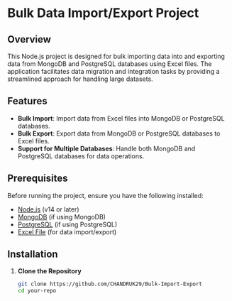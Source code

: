 # Bulk Data Import/Export Project

## Overview

This Node.js project is designed for bulk importing data into and exporting data from MongoDB and PostgreSQL databases using Excel files. The application facilitates data migration and integration tasks by providing a streamlined approach for handling large datasets.

## Features

- **Bulk Import**: Import data from Excel files into MongoDB or PostgreSQL databases.
- **Bulk Export**: Export data from MongoDB or PostgreSQL databases to Excel files.
- **Support for Multiple Databases**: Handle both MongoDB and PostgreSQL databases for data operations.

## Prerequisites

Before running the project, ensure you have the following installed:

- [Node.js](https://nodejs.org/) (v14 or later)
- [MongoDB](https://www.mongodb.com/) (if using MongoDB)
- [PostgreSQL](https://www.postgresql.org/) (if using PostgreSQL)
- [Excel File](https://www.microsoft.com/en-us/microsoft-365/excel) (for data import/export)

## Installation

1. **Clone the Repository**

   ```bash
   git clone https://github.com/CHANDRUK29/Bulk-Import-Export
   cd your-repo
